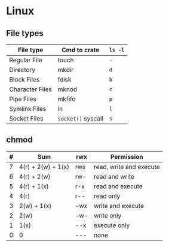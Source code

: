 # Linux

## File types

| File type | Cmd to crate | `ls -l` |
| --------- | ------------ | ------------ |
| Regular File | touch | `-` |
| Directory | mkdir | `d` |
| Block Files | fdisk | `b` |
| Character Files | mknod | `c` |
| Pipe Files | mkfifo | `p` |
| Symlink Files | ln | `l` |
| Socket Files | `socket()` syscall | `s` |

## chmod

| # | Sum | rwx | Permission |
| - | --- | --- | ---------- |
| 7 | 4(r) + 2(w) + 1(x)|rwx|read, write and execute |
| 6 | 4(r) + 2(w)|rw-|read and write |
| 5 | 4(r)        + 1(x)|r-x|read and execute |
| 4 | 4(r)|r--|read only |
| 3 |        2(w) + 1(x)|-wx|write and execute |
| 2 |        2(w)|-w-|write only |
| 1 |               1(x)|--x|execute only |
| 0 | 0|---|none |
